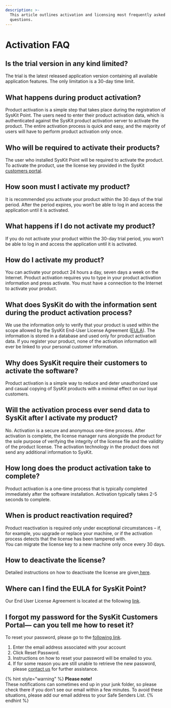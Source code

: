 ```yaml
---
description: >-
  This article outlines activation and licensing most frequently asked
  questions.
---
```


# Activation FAQ

## Is the trial version in any kind limited?

The trial is the latest released application version containing all available application features. The only limitation is a 30-day time limit.

## What happens during product activation?

Product activation is a simple step that takes place during the registration of SysKit Point. The users need to enter their product activation data, which is authenticated against the SysKit product activation server to activate the product. The entire activation process is quick and easy, and the majority of users will have to perform product activation only once.

## Who will be required to activate their products?

The user who installed SysKit Point will be required to activate the product. To activate the product, use the license key provided in the SysKit [customers portal](https://my.syskit.com/).

## How soon must I activate my product?

It is recommended you activate your product within the 30 days of the trial period. After the period expires, you won’t be able to log in and access the application until it is activated.

## What happens if I do not activate my product?

If you do not activate your product within the 30-day trial period, you won’t be able to log in and access the application until it is activated.

## How do I activate my product?

You can activate your product 24 hours a day, seven days a week on the Internet. Product activation requires you to type in your product activation information and press activate. You must have a connection to the Internet to activate your product.

## What does SysKit do with the information sent during the product activation process?

We use the information only to verify that your product is used within the scope allowed by the SysKit End-User License Agreement \([EULA](https://www.syskit.com/eula/)\). The information is stored in a database and used only for product activation data. If you register your product, none of the activation information will ever be linked to your personal customer information.

## Why does SysKit require their customers to activate the software?

Product activation is a simple way to reduce and deter unauthorized use and casual copying of SysKit products with a minimal effect on our loyal customers.

## Will the activation process ever send data to SysKit after I activate my product?

No. Activation is a secure and anonymous one-time process. After activation is complete, the license manager runs alongside the product for the sole purpose of verifying the integrity of the license file and the validity of the product license. The activation technology in the product does not send any additional information to SysKit.

## How long does the product activation take to complete?

Product activation is a one-time process that is typically completed immediately after the software installation. Activation typically takes 2-5 seconds to complete.

## When is product reactivation required?

Product reactivation is required only under exceptional circumstances – if, for example, you upgrade or replace your machine, or if the activation process detects that the license has been tampered with.  
You can migrate the license key to a new machine only once every 30 days.

## How to deactivate the license?

Detailed instructions on how to deactivate the license are given[ here](activate-syskit-point.md#deactivate-license).

## Where can I find the EULA for SysKit Point?

Our End User License Agreement is located at the following [link](https://www.syskit.com/eula).

## I forgot my password for the SysKit Customers Portal— can you tell me how to reset it?

To reset your password, please go to the [following link](https://my.syskit.com/ForgotPassword.aspx).

1. Enter the email address associated with your account  
2. Click Reset Password.  
3. Instructions on how to reset your password will be emailed to you.  
4. If for some reason you are still unable to retrieve the new password, please [contact us](https://www.syskit.com/company/contact-us/) for further assistance. 

{% hint style="warning" %}
**Please note!**  
These notifications can sometimes end up in your junk folder, so please check there if you don’t see our email within a few minutes. To avoid these situations, please add our email address to your Safe Senders List.
{% endhint %}

